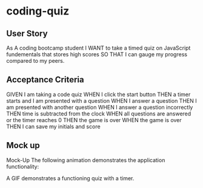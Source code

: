 # coding-quiz

## User Story

As A coding bootcamp student
I WANT to take a timed quiz on JavaScript fundementals that stores high scores 
SO THAT I can gauge my progress compared to my peers. 

## Acceptance Criteria 

GIVEN I am taking a code quiz
WHEN I click the start button
THEN a timer starts and I am presented with a question
WHEN I answer a question
THEN I am presented with another question
WHEN I answer a question incorrectly
THEN time is subtracted from the clock
WHEN all questions are answered or the timer reaches 0
THEN the game is over
WHEN the game is over
THEN I can save my initials and score

## Mock up 

Mock-Up
The following animation demonstrates the application functionality:



A GIF demonstrates a functioning quiz with a timer.